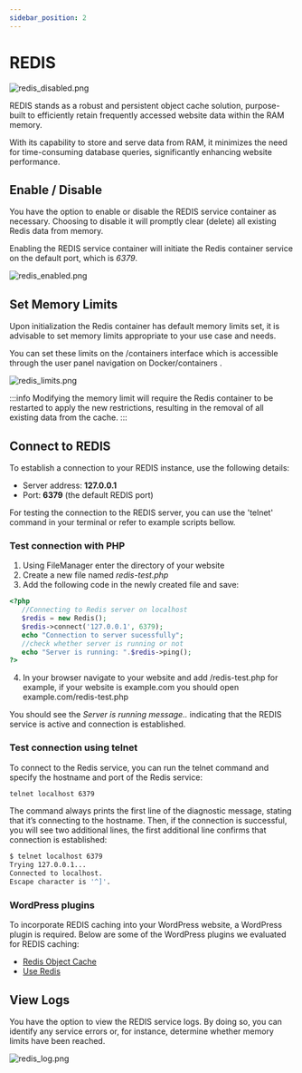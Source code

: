 ```yaml
---
sidebar_position: 2
---
```


# REDIS

![redis_disabled.png](/img/panel/v2/redismain.png)

REDIS stands as a robust and persistent object cache solution, purpose-built to efficiently retain frequently accessed website data within the RAM memory.

With its capability to store and serve data from RAM, it minimizes the need for time-consuming database queries, significantly enhancing website performance.

## Enable / Disable

You have the option to enable or disable the REDIS service container as necessary. Choosing to disable it will promptly clear (delete) all existing Redis data from memory.

Enabling the REDIS service container will initiate the Redis container service on the default port, which is _6379_.

![redis_enabled.png](/img/panel/v2/redisenabled.png)

## Set Memory Limits

Upon initialization the Redis container has default memory limits set, it is advisable to set memory limits appropriate to your use case and needs.

You can set these limits on the /containers interface which is accessible through the user panel navigation on Docker/containers .

![redis_limits.png](/img/panel/v2/redislimits.png)

:::info
Modifying the memory limit will require the Redis container to be restarted to apply the new restrictions, resulting in the removal of all existing data from the cache.
:::

## Connect to REDIS

To establish a connection to your REDIS instance, use the following details:

- Server address: **127.0.0.1**
- Port: **6379** (the default REDIS port)

For testing the connection to the REDIS server, you can use the 'telnet' command in your terminal or refer to example scripts bellow.

### Test connection with PHP

1. Using FileManager enter the directory of your website
2. Create a new file named _redis-test.php_
3. Add the following code in the newly created file and save:
```php
<?php 
   //Connecting to Redis server on localhost 
   $redis = new Redis(); 
   $redis->connect('127.0.0.1', 6379); 
   echo "Connection to server sucessfully"; 
   //check whether server is running or not 
   echo "Server is running: ".$redis->ping(); 
?>
```

4. In your browser navigate to your website and add /redis-test.php for example, if your website is example.com you should open example.com/redis-test.php

You should see the _Server is running message.._ indicating that the REDIS service is active and connection is established.

### Test connection using telnet

To connect to the Redis service, you can run the telnet command and specify the hostname and port of the Redis service:

```bash
telnet localhost 6379
```

The command always prints the first line of the diagnostic message, stating that it’s connecting to the hostname. Then, if the connection is successful, you will see two additional lines, the first additional line confirms that connection is established:

```bash
$ telnet localhost 6379
Trying 127.0.0.1...
Connected to localhost.
Escape character is '^]'.
```

### WordPress plugins

To incorporate REDIS caching into your WordPress website, a WordPress plugin is required. Below are some of the WordPress plugins we evaluated for REDIS caching:

- [Redis Object Cache](https://wordpress.org/plugins/redis-cache/)
- [Use Redis](https://plugins.club/premium-wordpress-plugins/use-redis/)
   
## View Logs

You have the option to view the REDIS service logs. By doing so, you can identify any service errors or, for instance, determine whether memory limits have been reached.

![redis_log.png](/img/panel/v2/redislogs.png)
